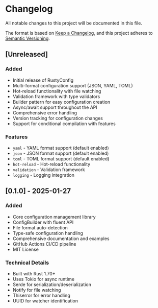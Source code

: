 # Changelog

All notable changes to this project will be documented in this file.

The format is based on [Keep a Changelog](https://keepachangelog.com/en/1.0.0/),
and this project adheres to [Semantic Versioning](https://semver.org/spec/v2.0.0.html).

## [Unreleased]

### Added
- Initial release of RustyConfig
- Multi-format configuration support (JSON, YAML, TOML)
- Hot-reload functionality with file watching
- Validation framework with type validators
- Builder pattern for easy configuration creation
- Async/await support throughout the API
- Comprehensive error handling
- Version tracking for configuration changes
- Support for conditional compilation with features

### Features
- `yaml` - YAML format support (default enabled)
- `json` - JSON format support (default enabled)
- `toml` - TOML format support (default enabled)
- `hot-reload` - Hot-reload functionality
- `validation` - Validation framework
- `logging` - Logging integration

## [0.1.0] - 2025-01-27

### Added
- Core configuration management library
- ConfigBuilder with fluent API
- File format auto-detection
- Type-safe configuration handling
- Comprehensive documentation and examples
- GitHub Actions CI/CD pipeline
- MIT License

### Technical Details
- Built with Rust 1.70+
- Uses Tokio for async runtime
- Serde for serialization/deserialization
- Notify for file watching
- Thiserror for error handling
- UUID for watcher identification 